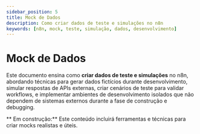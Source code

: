 ```yaml
---
sidebar_position: 5
title: Mock de Dados
description: Como criar dados de teste e simulações no n8n
keywords: [n8n, mock, teste, simulação, dados, desenvolvimento]
---
```


# Mock de Dados

Este documento ensina como **criar dados de teste e simulações** no n8n, abordando técnicas para gerar dados fictícios durante desenvolvimento, simular respostas de APIs externas, criar cenários de teste para validar workflows, e implementar ambientes de desenvolvimento isolados que não dependem de sistemas externos durante a fase de construção e debugging.

** Em construção:** Este conteúdo incluirá ferramentas e técnicas para criar mocks realistas e úteis.
